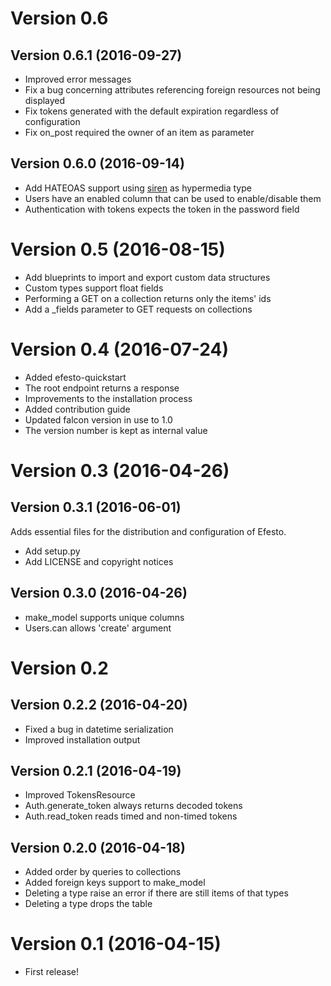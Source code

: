 # Version 0.6

## Version 0.6.1 (2016-09-27)
* Improved error messages
* Fix a bug concerning attributes referencing foreign resources not being displayed
* Fix tokens generated with the default expiration regardless of configuration
* Fix on_post required the owner of an item as parameter

## Version 0.6.0 (2016-09-14)

* Add HATEOAS support using [siren](https://github.com/kevinswiber/siren) as hypermedia type
* Users have an enabled column that can be used to enable/disable them
* Authentication with tokens expects the token in the password field

# Version 0.5 (2016-08-15)

* Add blueprints to import and export custom data structures
* Custom types support float fields
* Performing a GET on a collection returns only the items' ids
* Add a _fields parameter to GET requests on collections


# Version 0.4 (2016-07-24)

* Added efesto-quickstart
* The root endpoint returns a response
* Improvements to the installation process
* Added contribution guide
* Updated falcon version in use to 1.0
* The version number is kept as internal value

# Version 0.3 (2016-04-26)

## Version 0.3.1 (2016-06-01)
Adds essential files for the distribution and configuration of Efesto.
* Add setup.py
* Add LICENSE and copyright notices

## Version 0.3.0 (2016-04-26)
* make_model supports unique columns
* Users.can allows 'create' argument

# Version 0.2

## Version 0.2.2 (2016-04-20)

* Fixed a bug in datetime serialization
* Improved installation output

## Version 0.2.1 (2016-04-19)

* Improved TokensResource
* Auth.generate_token always returns decoded tokens
* Auth.read_token reads timed and non-timed tokens

## Version 0.2.0 (2016-04-18)

* Added order by queries to collections
* Added foreign keys support to make_model
* Deleting a type raise an error if there are still items of that types
* Deleting a type drops the table

# Version 0.1 (2016-04-15)

* First release!
